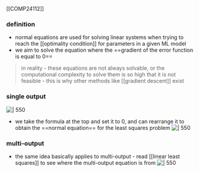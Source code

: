 [[COMP24112]]

### definition
- normal equations are used for solving linear systems when trying to reach the [[optimality condition]] for parameters in a given ML model
- we aim to solve the equation where the ==gradient of the error function is equal to 0==

 > in reality - these equations are not always solvable, or the computational complexity to solve them is so high that it is not feasible - this is why other methods like [[gradient descent]] exist

### single output
![ | 550](https://i.imgur.com/kJ2yWRb.png)
- we take the formula at the top and set it to 0, and can rearrange it to obtain the ==normal equation== for the least squares problem
![ | 550](https://i.imgur.com/mecsgCV.png)
### multi-output
- the same idea basically applies to multi-output - read [[linear least squares]] to see where the multi-output equation is from
![ | 550](https://i.imgur.com/dWjXL5E.png)
